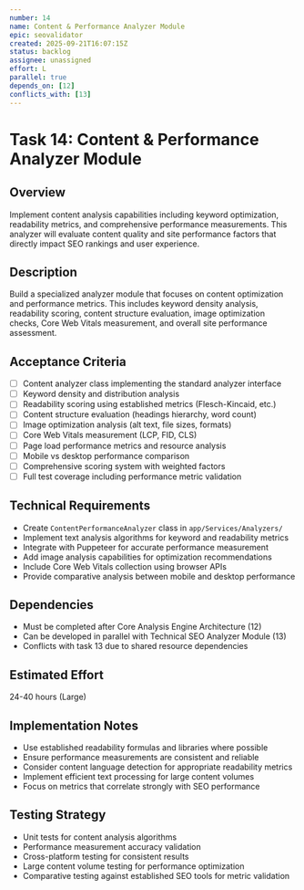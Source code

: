 ```yaml
---
number: 14
name: Content & Performance Analyzer Module
epic: seovalidator
created: 2025-09-21T16:07:15Z
status: backlog
assignee: unassigned
effort: L
parallel: true
depends_on: [12]
conflicts_with: [13]
---
```


# Task 14: Content & Performance Analyzer Module

## Overview
Implement content analysis capabilities including keyword optimization, readability metrics, and comprehensive performance measurements. This analyzer will evaluate content quality and site performance factors that directly impact SEO rankings and user experience.

## Description
Build a specialized analyzer module that focuses on content optimization and performance metrics. This includes keyword density analysis, readability scoring, content structure evaluation, image optimization checks, Core Web Vitals measurement, and overall site performance assessment.

## Acceptance Criteria
- [ ] Content analyzer class implementing the standard analyzer interface
- [ ] Keyword density and distribution analysis
- [ ] Readability scoring using established metrics (Flesch-Kincaid, etc.)
- [ ] Content structure evaluation (headings hierarchy, word count)
- [ ] Image optimization analysis (alt text, file sizes, formats)
- [ ] Core Web Vitals measurement (LCP, FID, CLS)
- [ ] Page load performance metrics and resource analysis
- [ ] Mobile vs desktop performance comparison
- [ ] Comprehensive scoring system with weighted factors
- [ ] Full test coverage including performance metric validation

## Technical Requirements
- Create `ContentPerformanceAnalyzer` class in `app/Services/Analyzers/`
- Implement text analysis algorithms for keyword and readability metrics
- Integrate with Puppeteer for accurate performance measurement
- Add image analysis capabilities for optimization recommendations
- Include Core Web Vitals collection using browser APIs
- Provide comparative analysis between mobile and desktop performance

## Dependencies
- Must be completed after Core Analysis Engine Architecture (12)
- Can be developed in parallel with Technical SEO Analyzer Module (13)
- Conflicts with task 13 due to shared resource dependencies

## Estimated Effort
24-40 hours (Large)

## Implementation Notes
- Use established readability formulas and libraries where possible
- Ensure performance measurements are consistent and reliable
- Consider content language detection for appropriate readability metrics
- Implement efficient text processing for large content volumes
- Focus on metrics that correlate strongly with SEO performance

## Testing Strategy
- Unit tests for content analysis algorithms
- Performance measurement accuracy validation
- Cross-platform testing for consistent results
- Large content volume testing for performance optimization
- Comparative testing against established SEO tools for metric validation
